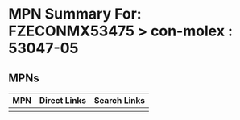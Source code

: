 



# MPN Summary For: FZECONMX53475 > con-molex : 53047-05

## MPNs
  

|MPN|Direct Links|Search Links|
| :--- | :--- | :--- |
||||
